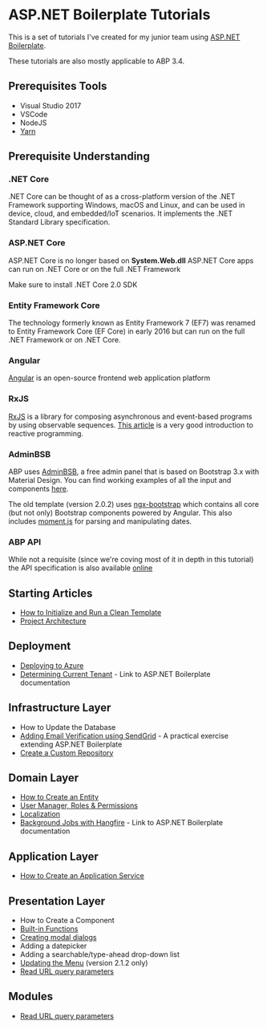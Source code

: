 # ASP\.NET Boilerplate Tutorials
This is a set of tutorials I've created for my junior team using [ASP\.NET Boilerplate](https://www.aspnetboilerplate.com).

These tutorials are also mostly applicable to ABP 3.4.

## Prerequisites Tools
* Visual Studio 2017
* VSCode
* NodeJS
* [Yarn](https://yarnpkg.com)

## Prerequisite Understanding
### \.NET Core
\.NET Core can be thought of as a cross-platform version of the \.NET Framework supporting Windows, macOS and Linux, and can be used in device, cloud, and embedded/IoT scenarios. It implements the \.NET Standard Library specification.

### ASP\.NET Core
ASP\.NET Core is no longer based on __System.Web.dll__
ASP\.NET Core apps can run on \.NET Core or on the full \.NET Framework

Make sure to install .NET Core 2.0 SDK

### Entity Framework Core
The technology formerly known as Entity Framework 7 (EF7) was renamed to Entity Framework Core (EF Core) in early 2016 but can run on the full \.NET Framework or on \.NET Core.

### Angular
[Angular](http://angular.io) is an open-source frontend web application platform

### RxJS
[RxJS](http://reactivex.io/rxjs/) is a library for composing asynchronous and event-based programs by using observable sequences. [This article](https://gist.github.com/staltz/868e7e9bc2a7b8c1f754) is a very good introduction to reactive programming.

### AdminBSB
ABP uses [AdminBSB](https://github.com/gurayyarar/AdminBSBMaterialDesign), a free admin panel that is based on Bootstrap 3.x with Material Design. You can find working examples of all the input and components [here](https://gurayyarar.github.io/AdminBSBMaterialDesign/index.html).

The old template (version 2.0.2)  uses [ngx-bootstrap](http://valor-software.com/ngx-bootstrap/#/) which contains all core (but not only) Bootstrap components powered by Angular. This also includes [moment.js](http://momentjs.com/) for parsing and manipulating dates.

### ABP API
While not a requisite (since we're coving most of it in depth in this tutorial) the API specification is also available [online](https://aspnetboilerplate.com/api-docs/html/R_Project_Documentation.htm)

## Starting Articles
* [How to Initialize and Run a Clean Template](cleantemplate.md)
* [Project Architecture](projectarchitecture.md)

## Deployment
* [Deploying to Azure](deployment.md)
* [Determining Current Tenant](https://aspnetboilerplate.com/Pages/Documents/Multi-Tenancy#determining-current-tenant) - Link to ASP.NET Boilerplate documentation

## Infrastructure Layer
* How to Update the Database
* [Adding Email Verification using SendGrid](emailverification.md) - A practical exercise extending ASP\.NET Boilerplate
* [Create a Custom Repository](customrepos.md)

## Domain Layer
* [How to Create an Entity](entity.md)
* [User Manager, Roles & Permissions](usermanager.md)
* [Localization](localization.md)
* [Background Jobs with Hangfire](https://aspnetboilerplate.com/Pages/Documents/Hangfire-Integration) - Link to ASP.NET Boilerplate documentation

## Application Layer
* [How to Create an Application Service](applicationservice.md)

## Presentation Layer
* How to Create a Component
* [Built-in Functions](angularbuiltin.md)
* [Creating modal dialogs](modals.md)
* Adding a datepicker
* Adding a searchable/type-ahead drop-down list
* [Updating the Menu](menu212.md) (version 2.1.2 only)
* [Read URL query parameters](routing.md)

## Modules
* [Read URL query parameters](routing.md)
